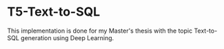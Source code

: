 # T5-Text-to-SQL

This implementation is done for my Master's thesis with the topic Text-to-SQL generation using Deep Learning. 
